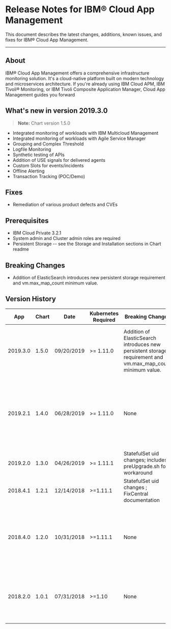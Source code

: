 # Release Notes for IBM® Cloud App Management

This document describes the latest changes, additions, known issues, and fixes for IBM® Cloud App Management.
___
## About
IBM® Cloud App Management offers a comprehensive infrastructure monitoring solution. It's a cloud-native platform built on modern technology and microservices architecture. If you're already using IBM Cloud APM, IBM Tivoli® Monitoring, or IBM Tivoli Composite Application Manager, Cloud App Management guides you forward

## What's new in version 2019.3.0
> **Note:** Chart version 1.5.0

  - Integrated monitoring of workloads with IBM Multicloud Management
  - Integrated monitoring of workloads with Agile Service Manager
  - Grouping and Complex Threshold
  - Logfile Monitoring
  - Synthetic testing of APIs
  - Addition of USE signals for delivered agents
  - Custom Slots for events/incidents
  - Offline Alerting
  - Transaction Tracking (POC/Demo)
## Fixes
  - Remediation of various product defects and CVEs
## Prerequisites
  - IBM Cloud Private 3.2.1
  - System admin and Cluster admin roles are required
  - Persistent Storage -- see the Storage and Installation sections in Chart readme
## Breaking Changes
  - Addition of ElasticSearch introduces new persistent storage requirement and vm.max_map_count minimum value.
## Version History

| App | Chart | Date | Kubernetes Required | Breaking Changes | Details |
| --- | ----- | ---- | ------------------- | ---------------- | ------- |
| 2019.3.0 | 1.5.0 | 09/20/2019 | >= 1.11.0 | Addition of ElasticSearch introduces new persistent storage requirement and vm.max_map_count minimum value. | Major refresh of ICAM including multiple functional improvements and additional capabilities.  |
| 2019.2.1 | 1.4.0 | 06/28/2019 | >= 1.11.0 | None | Major refresh of ICAM including security remediation, defect remediation, HA support, and performance improvements. |
| 2019.2.0 | 1.3.0 | 04/26/2019 | >= 1.11.1 | StatefulSet uid changes; includes preUpgrade.sh for workaround | |
| 2018.4.1 | 1.2.1 | 12/14/2018 | >=1.11.1 | StatefulSet uid changes ; FixCentral documentation | |
| 2018.4.0 | 1.2.0 | 10/31/2018 | >=1.11.1 | None | Major refresh of ICAM including security remediation, defect remediation, and many feature deliveries |
| 2018.2.0 | 1.0.1 | 07/31/2018 | >=1.10 | None | Initial release of ICAM for running on ICP for monitoring traditional and cloud resources |
